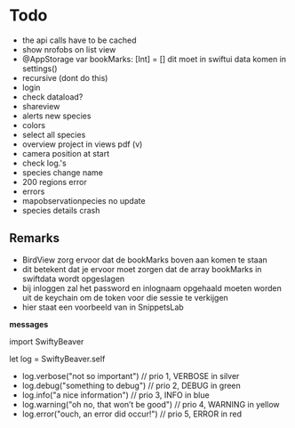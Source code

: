 #  Todo

- the api calls have to be cached
- show nrofobs on list view
- @AppStorage var bookMarks: [Int] = [] dit moet in swiftui data komen in settings()
- recursive (dont do this)
- login 
- check dataload?
- shareview
- alerts new species
- colors
- select all species
- overview project in views pdf (v)
- camera position at start
- check log.'s
- species change name
- 200 regions error
- errors
- mapobservationpecies no update
- species details crash

## Remarks

- BirdView zorg ervoor dat de bookMarks boven aan komen te staan
- dit betekent dat je ervoor moet zorgen dat de array bookMarks in swiftdata wordt opgeslagen
- bij inloggen zal het password en inlognaam opgehaald moeten worden uit de keychain om de token voor die sessie te verkijgen
- hier staat een voorbeeld van in SnippetsLab

**messages**

import SwiftyBeaver

let log = SwiftyBeaver.self

- log.verbose("not so important")  // prio 1, VERBOSE in silver
- log.debug("something to debug")  // prio 2, DEBUG in green
- log.info("a nice information")   // prio 3, INFO in blue
- log.warning("oh no, that won’t be good")  // prio 4, WARNING in yellow
- log.error("ouch, an error did occur!")  // prio 5, ERROR in red


